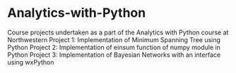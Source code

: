 # Analytics-with-Python
Course projects undertaken as a part of the Analytics with Python course at Northwestern
Project 1: Implementation of Minimum Spanning Tree using Python
Project 2: Implementation of einsum function of numpy module in Python
Project 3: Implementation of Bayesian Networks with an interface using wxPython 
